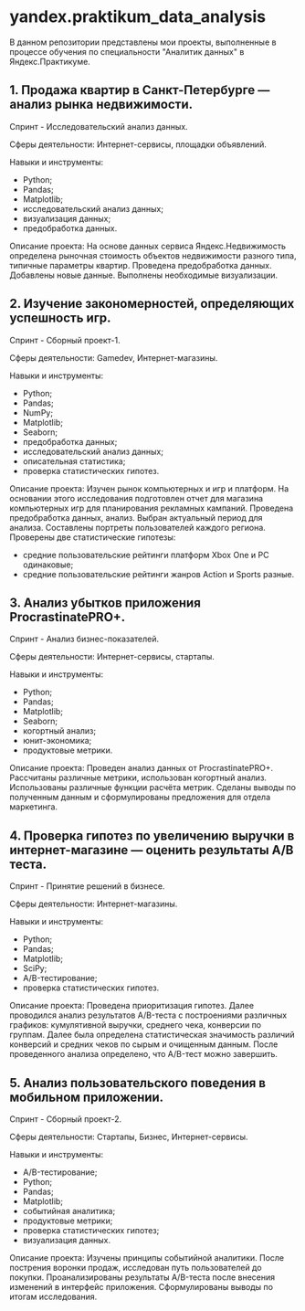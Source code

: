 # yandex.praktikum_data_analysis
В данном репозитории представлены мои проекты, выполненные в процессе обучения по специальности "Аналитик данных" в Яндекс.Практикуме.


## 1. Продажа квартир в Санкт-Петербурге — анализ рынка недвижимости.
Спринт - Исследовательский анализ данных.

Сферы деятельности: Интернет-сервисы, площадки объявлений.

Навыки и инструменты: 
- Python;
- Pandas;
- Matplotlib;
- исследовательский анализ данных;
- визуализация данных;
- предобработка данных.

Описание проекта: На основе данных сервиса Яндекс.Недвижимость определена рыночная стоимость объектов недвижимости разного типа, типичные параметры квартир.
Проведена предобработка данных. Добавлены новые данные. Выполнены необходимые визуализации.


## 2. Изучение закономерностей, определяющих успешность игр.
Спринт - Сборный проект-1.

Сферы деятельности: Gamedev, Интернет-магазины.

Навыки и инструменты:
- Python;
- Pandas;
- NumPy;
- Matplotlib;
- Seaborn;
- предобработка данных;
- исследовательский анализ данных;
- описательная статистика;
- проверка статистических гипотез.

Описание проекта: Изучен рынок компьютерных и игр и платформ. На основании этого исследования подготовлен отчет для магазина компьютерных игр для планирования рекламных кампаний. Проведена предобработка данных, анализ. Выбран актуальный период для анализа. Составлены портреты пользователей каждого региона. Проверены две статистические гипотезы:
- средние пользовательские рейтинги платформ Xbox One и PC одинаковые;
- средние пользовательские рейтинги жанров Action и Sports разные.


## 3. Анализ убытков приложения ProcrastinatePRO+.
Спринт - Анализ бизнес-показателей.

Сферы деятельности: Интернет-сервисы, стартапы.

Навыки и инструменты:
- Python;
- Pandas;
- Matplotlib;
- Seaborn;
- когортный анализ;
- юнит-экономика;
- продуктовые метрики.

Описание проекта: Проведен анализ данных от ProcrastinatePRO+. Рассчитаны различные метрики, использован когортный анализ. Использованы различные функции расчёта метрик. Сделаны выводы по полученным данным и сформулированы предложения для отдела маркетинга.


## 4. Проверка гипотез по увеличению выручки в интернет-магазине — оценить результаты A/B теста.
Спринт - Принятие решений в бизнесе.

Сферы деятельности: Интернет-магазины.

Навыки и инструменты:
- Python;
- Pandas;
- Matplotlib;
- SciPy;
- A/B-тестирование;
- проверка статистических гипотез.

Описание проекта: Проведена приоритизация гипотез. Далее проводился анализ результатов A/B-теста с построениями различных графиков: кумулятивной выручки, среднего чека, конверсии по группам. Далее была определена статистическая значимость различий конверсий и средних чеков по сырым и очищенным данным.
После проведенного анализа определено, что A/B-тест можно завершить.


## 5. Анализ пользовательского поведения в мобильном приложении.
Спринт - Сборный проект-2.

Сферы деятельности: Стартапы, Бизнес, Интернет-сервисы.

Навыки и инструменты:
- A/B-тестирование;
- Python;
- Pandas;
- Matplotlib;
- событийная аналитика;
- продуктовые метрики;
- проверка статистических гипотез;
- визуализация данных.

Описание проекта: Изучены принципы событийной аналитики. После пострения воронки продаж, исследован путь пользователей до покупки. Проанализированы
результаты A/B-теста после внесения изменений в интерфейс приложения. Сформулированы выводы по итогам исследования.
